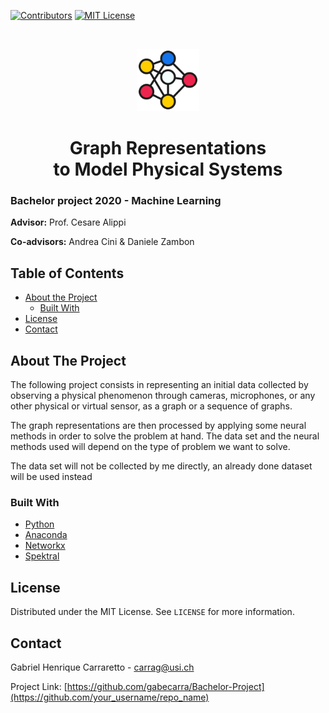 
[![Contributors][contributors-shield]][contributors-url]
[![MIT License][license-shield]][license-url]
<!--[![LinkedIn][linkedin-shield]][linkedin-url]-->

<!-- PROJECT LOGO -->
<br />
<p align="center">
  <a href="https://github.com/gabecarra/Bachelor-Project">
    <img src="images/logo.png" alt="Logo" width="100" height="100">
  </a>
    <h1 align="center">Graph Representations <br> to Model Physical Systems</h1>
</p>

### **Bachelor project 2020 - Machine Learning**
**Advisor:** Prof. Cesare Alippi

**Co-advisors:** Andrea Cini & Daniele Zambon

<!-- TABLE OF CONTENTS -->
## Table of Contents

* [About the Project](#about-the-project)
  * [Built With](#built-with)
* [License](#license)
* [Contact](#contact)


<!-- ABOUT THE PROJECT -->
## About The Project

The following project consists in representing an initial data collected by observing a physical phenomenon through cameras, microphones, or any other physical or virtual sensor, as a graph or a sequence of graphs.

The graph representations are then processed by applying some neural methods in order to solve the problem at hand. 
The data set and the neural methods used will depend on the type of problem we want to solve. 

The data set will not be collected by me directly, an already done dataset will be used instead

### Built With

* [Python](https://www.python.org)
* [Anaconda](https://www.anaconda.com)
* [Networkx](https://networkx.github.io)
* [Spektral](https://spektral.graphneural.network)

<!-- LICENSE -->
## License

Distributed under the MIT License. See `LICENSE` for more information.

<!-- CONTACT -->
## Contact

Gabriel Henrique Carraretto - carrag@usi.ch

Project Link: [https://github.com/gabecarra/Bachelor-Project](https://github.com/your_username/repo_name)

[contributors-shield]: https://img.shields.io/badge/Contributors-1-bright%20green?style=flat-square
[contributors-url]: https://github.com/gabecarra/Bachelor-Project/graphs/contributors
[license-shield]: https://img.shields.io/badge/license-MIT-blue?style=flat-square
[license-url]: https://github.com/gabecarra/Bachelor-Project/blob/master/LICENSE
[linkedin-shield]: https://img.shields.io/badge/-LinkedIn-black.svg?style=flat-square&logo=linkedin&colorB=555
<!-- [linkedin-url]:  -->
